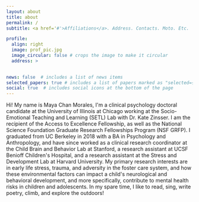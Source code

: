 ```yaml
---
layout: about
title: about
permalink: /
subtitle: <a href='#'>Affiliations</a>. Address. Contacts. Moto. Etc.

profile:
  align: right
  image: prof_pic.jpg
  image_circular: false # crops the image to make it circular
  address: >
    

news: false  # includes a list of news items
selected_papers: true # includes a list of papers marked as "selected={true}"
social: true  # includes social icons at the bottom of the page
---
```


Hi! My name is Maya Chan Morales, I'm a clinical psychology doctoral candidate at the University of Illinois at Chicago working at the Socio-Emotional Teaching and Learning (SETL) Lab with Dr. Kate Zinsser. I am the recipient of the Access to Excellence Fellowship, as well as the National Science Foundation Graduate Research Fellowships Program (NSF GRFP). I graduated from UC Berkeley in 2018 with a BA in Psychology and Anthropology, and have since worked as a clinical research coordinator at the Child Brain and Behavior Lab at Stanford, a research assistant at UCSF Benioff Children's Hospital, and a research assistant at the Stress and Development Lab at Harvard University. My primary research interests are in early life stress, trauma, and adversity in the foster care system, and how these environmental factors can impact a child's neurological and behavioral development, and more specifically, contribute to mental health risks in children and adolescents. In my spare time, I like to read, sing, write poetry, climb, and explore the outdoors!
